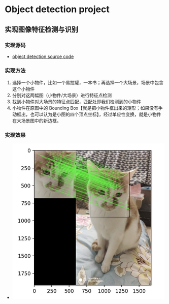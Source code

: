# Object detection project

## 实现图像特征检测与识别

### 实现源码

- [object detection source code](object_detection.py)

### 实现方法
1. 选择一个小物件，比如一个易拉罐，一本书；再选择一个大场景，场景中包含这个小物件
2. 分别对这两幅图（小物件/大场景）进行特征点检测
3. 找到小物件对大场景的特征点匹配，匹配处即我们检测到的小物件
4. 小物件在原图中的 Bounding Box【就是把小物件框出来的矩形；如果没有手动框出，也可以认为是小图的四个顶点坐标】，经过单应性变换，就是小物件在大场景图中的新边框。

### 实现效果

- ![object detection](cat_match.jpg)